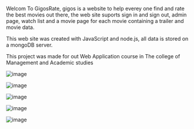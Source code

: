 Welcom To GigosRate, gigos is a website to help everey one find and rate the best movies out there, the web site suports sign in and sign out, admin page, watch list and a movie page for each movie containing a trailer and movie data.

This web site was created with JavaScript and node.js, all data is stored on a mongoDB server.

This project was made for out Web Application course in The college of Management and Academic studies


![image](https://user-images.githubusercontent.com/85988766/187155951-a97f0435-de91-4beb-b9ce-c8b97f495942.png)


![image](https://user-images.githubusercontent.com/85988766/187156149-3726fca4-a7ee-4c10-8ae9-2b8e5a094fcd.png)



![image](https://user-images.githubusercontent.com/85988766/187156307-2684dfdb-65a5-4a62-8354-ae73b6df526e.png)


![image](https://user-images.githubusercontent.com/85988766/187156470-ff9a1408-4597-4196-9a53-d556e76d14ad.png)


![image](https://user-images.githubusercontent.com/85988766/187156770-6f803613-9265-4e7c-91fe-54603706fcab.png)





